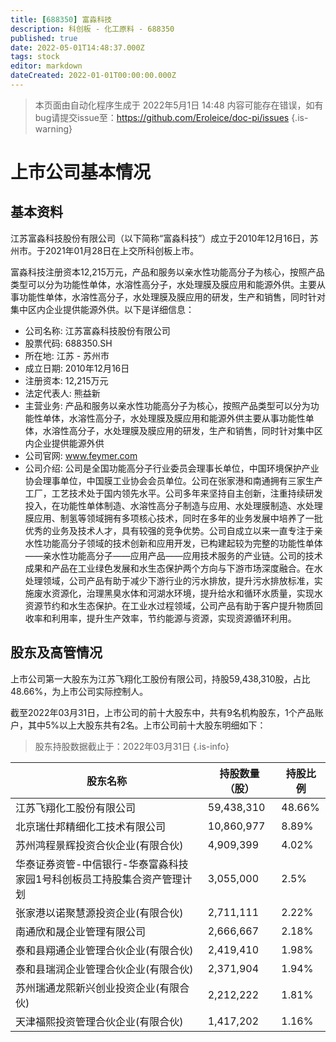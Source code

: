 ```yaml
---
title: [688350] 富淼科技
description: 科创板 - 化工原料 - 688350
published: true
date: 2022-05-01T14:48:37.000Z
tags: stock
editor: markdown
dateCreated: 2022-01-01T00:00:00.000Z
---
```


> 本页面由自动化程序生成于 2022年5月1日 14:48
> 内容可能存在错误，如有bug请提交issue至：https://github.com/Eroleice/doc-pi/issues
{.is-warning}

# 上市公司基本情况

## 基本资料

江苏富淼科技股份有限公司（以下简称“富淼科技”）成立于2010年12月16日，苏州市。于2021年01月28日在上交所科创板上市。

富淼科技注册资本12,215万元，产品和服务以亲水性功能高分子为核心，按照产品类型可以分为功能性单体，水溶性高分子，水处理膜及膜应用和能源外供。主要从事功能性单体，水溶性高分子，水处理膜及膜应用的研发，生产和销售，同时针对集中区内企业提供能源外供。以下是详细信息：

- 公司名称: 江苏富淼科技股份有限公司
- 股票代码: 688350.SH
- 所在地: 江苏 - 苏州市
- 成立日期: 2010年12月16日
- 注册资本: 12,215万元
- 法定代表人: 熊益新
- 主营业务: 产品和服务以亲水性功能高分子为核心，按照产品类型可以分为功能性单体，水溶性高分子，水处理膜及膜应用和能源外供主要从事功能性单体，水溶性高分子，水处理膜及膜应用的研发，生产和销售，同时针对集中区内企业提供能源外供
- 公司官网: www.feymer.com
- 公司介绍: 公司是全国功能高分子行业委员会理事长单位，中国环境保护产业协会理事单位，中国膜工业协会会员单位。公司在张家港和南通拥有三家生产工厂，工艺技术处于国内领先水平。公司多年来坚持自主创新，注重持续研发投入，在功能性单体制造、水溶性高分子制造与应用、水处理膜制造、水处理膜应用、制氢等领域拥有多项核心技术，同时在多年的业务发展中培养了一批优秀的业务及技术人才，具有较强的竞争优势。公司自成立以来一直专注于亲水性功能高分子领域的技术创新和应用开发，已构建起较为完整的功能性单体——亲水性功能高分子——应用产品——应用技术服务的产业链。公司的技术成果和产品在工业绿色发展和水生态保护两个方向与下游市场深度融合。在水处理领域，公司产品有助于减少下游行业的污水排放，提升污水排放标准，实施废水资源化，治理黑臭水体和河湖水环境，提升给水和循环水质量，实现水资源节约和水生态保护。在工业水过程领域，公司产品有助于客户提升物质回收率和利用率，提升生产效率，节约能源与资源，实现资源循环利用。


## 股东及高管情况

上市公司第一大股东为江苏飞翔化工股份有限公司，持股59,438,310股，占比48.66%，为上市公司实际控制人。

截至2022年03月31日，上市公司的前十大股东中，共有9名机构股东，1个产品账户，其中5%以上大股东共有2名。上市公司前十大股东明细如下：

> 股东持股数据截止于：2022年03月31日
{.is-info}

| 股东名称 | 持股数量（股） | 持股比例 |
| --- | --- | --- |
| 江苏飞翔化工股份有限公司 | 59,438,310 | 48.66% |
| 北京瑞仕邦精细化工技术有限公司 | 10,860,977 | 8.89% |
| 苏州鸿程景辉投资合伙企业(有限合伙) | 4,909,399 | 4.02% |
| 华泰证券资管-中信银行-华泰富淼科技家园1号科创板员工持股集合资产管理计划 | 3,055,000 | 2.5% |
| 张家港以诺聚慧源投资企业(有限合伙) | 2,711,111 | 2.22% |
| 南通欣和晟企业管理有限公司 | 2,666,667 | 2.18% |
| 泰和县翔通企业管理合伙企业(有限合伙) | 2,419,410 | 1.98% |
| 泰和县瑞润企业管理合伙企业(有限合伙) | 2,371,904 | 1.94% |
| 苏州瑞通龙熙新兴创业投资企业(有限合伙) | 2,212,222 | 1.81% |
| 天津福熙投资管理合伙企业(有限合伙) | 1,417,202 | 1.16% |




